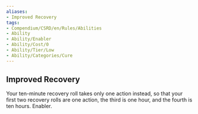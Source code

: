 ```yaml
---
aliases:
- Improved Recovery
tags:
- Compendium/CSRD/en/Rules/Abilities
- Ability
- Ability/Enabler
- Ability/Cost/0
- Ability/Tier/Low
- Ability/Categories/Cure
---
```


  
## Improved Recovery  
Your ten-minute recovery roll takes only one action instead, so that your first two recovery rolls are one action, the third is one hour, and the fourth is ten hours. Enabler.